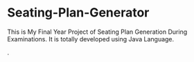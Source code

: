 # Seating-Plan-Generator

This is My Final Year Project of Seating Plan Generation During Examinations. It is totally developed using Java Language.


























































































































































































































































































































































































































.






































